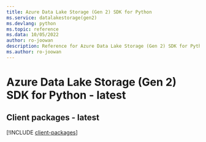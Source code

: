 ```yaml
---
title: Azure Data Lake Storage (Gen 2) SDK for Python
ms.service: datalakestorage(gen2)
ms.devlang: python
ms.topic: reference
ms.data: 10/05/2022
author: ro-joowan
description: Reference for Azure Data Lake Storage (Gen 2) SDK for Python
ms.author: ro-joowan
---
```

# Azure Data Lake Storage (Gen 2) SDK for Python - latest

## Client packages - latest
[!INCLUDE [client-packages](data-lake-storage-(gen-2)-client-index.md)]
